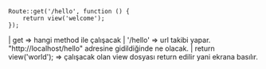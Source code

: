 <code>
Route::get('/hello', function () {
    return view('welcome');
});
</code>
<p>
|   get                      => hangi method ile çalışacak 
|   '/hello'                 => url takibi yapar. "http://localhost/hello" adresine gidildiğinde ne olacak.
|   return view('world');  => çalışacak olan view dosyası return edilir yani ekrana basılır.
 </p>